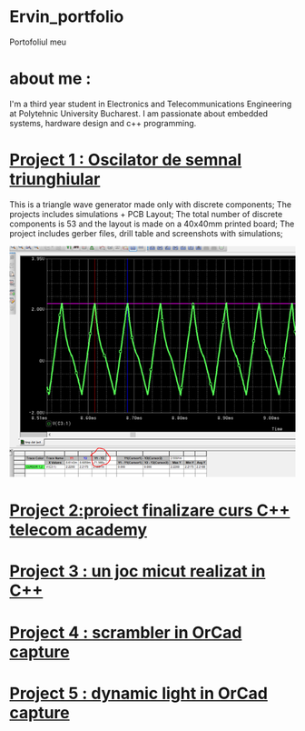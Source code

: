 # Ervin_portfolio
Portofoliul meu
# about me : 
I'm a third year student in Electronics and Telecommunications Engineering at Polytehnic University Bucharest. I am passionate about embedded systems, hardware design and c++ programming. 
# [Project 1 : Oscilator de semnal triunghiular](https://github.com/ErvinDuagi/Triangle_Wave_Generator)

This is a triangle wave generator made only with discrete components;
The projects includes simulations + PCB Layout;
The total number of discrete components is 53 and the layout is made on a 40x40mm printed board;
The project includes gerber files, drill table and screenshots with simulations;


![](https://github.com/ErvinDuagi/Triangle_Wave_Generator/blob/main/Oscillator/Picture1.png)

# [Project 2:proiect finalizare curs C++ telecom academy](https://github.com/ErvinDuagi/Proiect-Telecom-Academy)
# [Project 3 : un joc micut realizat in C++]( https://github.com/ErvinDuagi/Joc-C-) 
# [Project 4 : scrambler in OrCad capture](https://github.com/ErvinDuagi/Scrambler)
# [Project 5 : dynamic light in OrCad capture](https://github.com/ErvinDuagi/Dynamic_Light)


